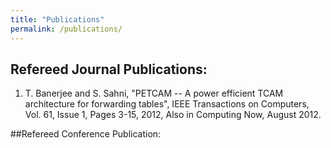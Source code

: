 ```yaml
---
title: "Publications"
permalink: /publications/
---
```


## Refereed Journal Publications:
1. T. Banerjee and S. Sahni, "PETCAM -- A power efficient TCAM architecture for forwarding tables", IEEE Transactions on Computers, Vol. 61, Issue 1, Pages 3-15, 2012, Also in Computing Now, August 2012.

##Refereed Conference Publication:

